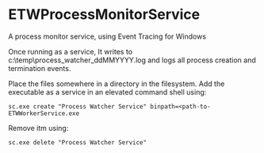 # ETWProcessMonitorService
A process monitor service, using Event Tracing for Windows 

Once running as a service, It writes to c:\temp\process_watcher_ddMMYYYY.log and logs all process creation and termination events.

Place the files somewhere in a directory in the filesystem.
Add the executable as a service in an elevated command shell using:

`sc.exe create "Process Watcher Service" binpath=<path-to-ETWWorkerService.exe`

Remove itm using:

`sc.exe delete "Process Watcher Service"`
